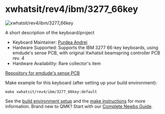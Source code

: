 # xwhatsit/rev4/ibm/3277_66key

![xwhatsit/rev4/ibm/3277_66key](https://deskthority.net/wiki/images/thumb/4/4a/IBM_3277_typewriter_keyboard_-_keyboard_top.JPG/375px-IBM_3277_typewriter_keyboard_-_keyboard_top.JPG)

A short description of the keyboard/project

* Keyboard Maintainer: [Purdea Andrei](https://github.com/purdeaandrei)
* Hardware Supported: Supports the IBM 3277 66-key keyboards, using emdude's sense PCB, with original Xwhatsit beamspring controller PCB rev. 4
* Hardware Availability: Rare collector's item

[Repository for emdude's sense PCB](https://github.com/emdude/XWhatsit-CommonSense-Compatible-IBM-3277-PCB)

Make example for this keyboard (after setting up your build environment):

    make xwhatsit/rev4/ibm/3277_66key:default

See the [build environment setup](https://docs.qmk.fm/#/getting_started_build_tools) and the [make instructions](https://docs.qmk.fm/#/getting_started_make_guide) for more information. Brand new to QMK? Start with our [Complete Newbs Guide](https://docs.qmk.fm/#/newbs).
